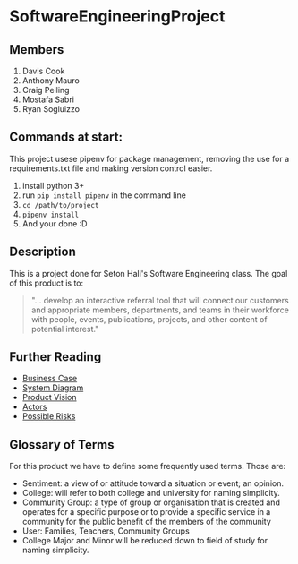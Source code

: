# SoftwareEngineeringProject

## Members
1. Davis Cook
2. Anthony Mauro
3. Craig Pelling
4. Mostafa Sabri
5. Ryan Sogluizzo

## Commands at start:
This project usese pipenv for package management, removing the use for a requirements.txt file and making version control easier.
1. install python 3+
2. run `pip install pipenv` in the command line
3. `cd /path/to/project`
4. `pipenv install` 
5. And your done :D

## Description
This is a project done for Seton Hall's Software Engineering class. The goal of this product is to:
> "... develop an interactive referral tool that will connect our customers and appropriate members, departments, and teams in their workforce with people, events, publications, projects, and other content of potential interest."

## Further Reading
- [Business Case](https://github.com/davis-cook98/SoftwareEngineeringProject/blob/master/ClassDocuments/BusinessCase.md)
- [System Diagram](https://drive.google.com/file/d/1HZCuloNeePhZkbV1fFhEAKZQDINW8cyj/view?usp=drives)
- [Product Vision](https://github.com/davis-cook98/SoftwareEngineeringProject/blob/master/ClassDocuments/ProductVision.md)
- [Actors](https://github.com/davis-cook98/SoftwareEngineeringProject/blob/master/ClassDocuments/Actors.md)
- [Possible Risks](https://github.com/davis-cook98/SoftwareEngineeringProject/blob/master/ClassDocuments/PossbileRisks.md)

## Glossary of Terms
For this product we have to define some frequently used terms. Those are:
- Sentiment: a view of or attitude toward a situation or event; an opinion.
- College: will refer to both college and university for naming simplicity.
- Community Group: a type of group or organisation that is created and operates for a specific purpose or to provide a specific service in a community for the public benefit of the members of the community
- User: Families, Teachers, Community Groups
- College Major and Minor will be reduced down to field of study for naming simplicity.

